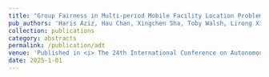 ```yaml
---
title: "Group Fairness in Multi-period Mobile Facility Location Problems"
pub_authors: 'Haris Aziz, Hau Chan, Xingchen Sha, Toby Walsh, Lirong Xia *'
collection: publications
category: abstracts
permalink: /publication/adt
venue: 'Published in <i> The 24th International Conference on Autonomous Agents and Multiagent Systems (AAMAS 2025)</i> and <i> The 8th International Conference on Algorithmic Decision Theory (ADT 2024)</i>'
date: 2025-1-01
---
```








